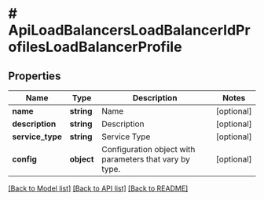 # # ApiLoadBalancersLoadBalancerIdProfilesLoadBalancerProfile

## Properties

Name | Type | Description | Notes
------------ | ------------- | ------------- | -------------
**name** | **string** | Name | [optional]
**description** | **string** | Description | [optional]
**service_type** | **string** | Service Type | [optional]
**config** | **object** | Configuration object with parameters that vary by type. | [optional]

[[Back to Model list]](../../README.md#models) [[Back to API list]](../../README.md#endpoints) [[Back to README]](../../README.md)
